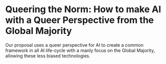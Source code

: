 # Queering the Norm: How to make AI with a Queer Perspective from the Global Majority
Our proposal uses a queer perspective for AI to create a common framework in all AI life-cycle with a manly focus on the Global Majority, allowing these less biased technologies.

#
